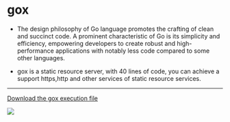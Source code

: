 # gox

- The design philosophy of Go language promotes the crafting of clean and succinct code. A prominent characteristic of Go is its simplicity and efficiency, empowering developers to create robust and high-performance applications with notably less code compared to some other languages.

- gox is a static resource server, with 40 lines of code, you can achieve a support https,http and other services of static resource services.

------------

[Download the gox execution file](https://tlnet.top/download "Download the gox execution file")

![](https://tlnet.top/statics/tlnet/115643.gif)


